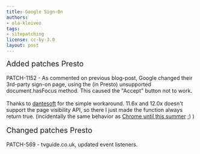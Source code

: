 ```yaml
---
title: Google Sign-On
authors:
- ola-kleiven
tags:
- sitepatching
license: cc-by-3.0
layout: post
---
```


<span style="font-size: 140%">Added patches Presto</span><br/><br/>PATCH-1152 - As commented on previous blog-post, Google changed their 3rd-party sign-on page, using the (in Presto) unsupported document.hasFocus method. This caused the &quot;Accept&quot; button not to work.<br/><br/>Thanks to <a href="http://my.opera.com/community/forums/topic.dml?id=1745272" target="_blank">dantesoft</a> for the simple workaround. 11.6x and 12.0x doesn&#39;t support the page visibility API, so there I just made the function always return true. (incidentally the same behavior as <a href="https://code.google.com/p/chromium/issues/detail?id=64846" target="_blank">Chrome until this summer</a> ;) )<br/><br/><span style="font-size: 140%">Changed patches Presto</span><br/><br/>PATCH-569 - tvguide.co.uk, updated event listeners.
